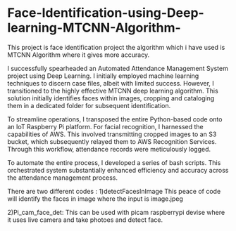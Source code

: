 # Face-Identification-using-Deep-learning-MTCNN-Algorithm-
This project is face identification project the algorithm which i have used is MTCNN Algorithm where it gives more accuracy.

I successfully spearheaded an Automated Attendance Management System project using Deep Learning. I initially employed machine learning techniques to discern case files, albeit with limited success. However, I transitioned to the highly effective MTCNN deep learning algorithm. This solution initially identifies faces within images, cropping and cataloging them in a dedicated folder for subsequent identification.

To streamline operations, I transposed the entire Python-based code onto an IoT Raspberry Pi platform. For facial recognition, I harnessed the capabilities of AWS. This involved transmitting cropped images to an S3 bucket, which subsequently relayed them to AWS Recognition Services. Through this workflow, attendance records were meticulously logged.

To automate the entire process, I developed a series of bash scripts. This orchestrated system substantially enhanced efficiency and accuracy across the attendance management process.


There are two different codes :
1)detectFacesInImage
       This peace of code will identify the faces in image where the input is image.jpeg
       
2)Pi_cam_face_det:
       This can be used with picam raspberrypi devise where it uses live camera and take photoes and detect face.
